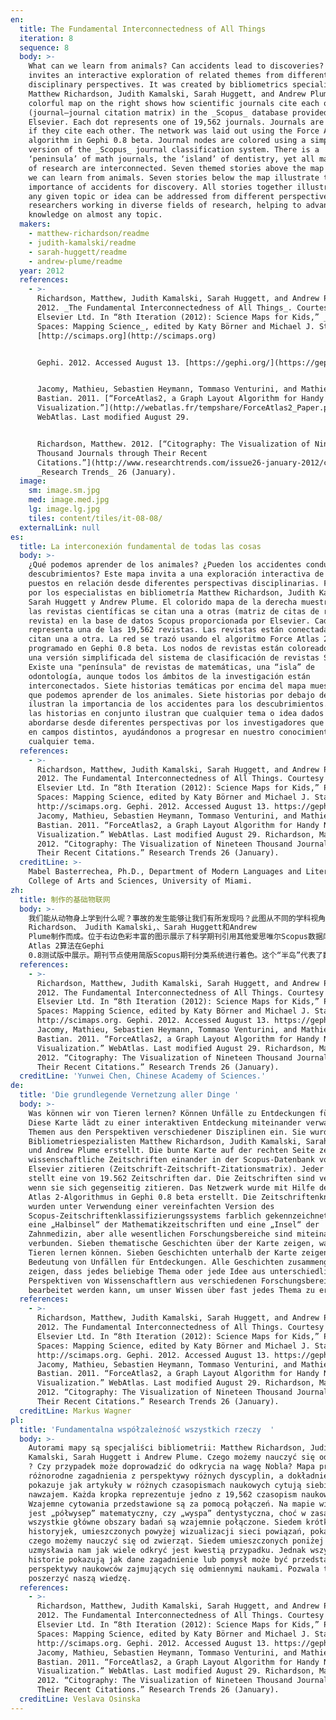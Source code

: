 ```yaml
---
en:
  title: The Fundamental Interconnectedness of All Things
  iteration: 8
  sequence: 8
  body: >-
    What can we learn from animals? Can accidents lead to discoveries? This map
    invites an interactive exploration of related themes from different
    disciplinary perspectives. It was created by bibliometrics specialists
    Matthew Richardson, Judith Kamalski, Sarah Huggett, and Andrew Plume. The
    colorful map on the right shows how scientific journals cite each other
    (journal–journal citation matrix) in the _Scopus_ database provided by
    Elsevier. Each dot represents one of 19,562 journals. Journals are connected
    if they cite each other. The network was laid out using the Force Atlas 2
    algorithm in Gephi 0.8 beta. Journal nodes are colored using a simplified
    version of the _Scopus_ journal classification system. There is a
    ‘peninsula’ of math journals, the ‘island’ of dentistry, yet all major areas
    of research are interconnected. Seven themed stories above the map show what
    we can learn from animals. Seven stories below the map illustrate the
    importance of accidents for discovery. All stories together illustrate that
    any given topic or idea can be addressed from different perspectives by
    researchers working in diverse fields of research, helping to advance our
    knowledge on almost any topic.
  makers:
    - matthew-richardson/readme
    - judith-kamalski/readme
    - sarah-huggett/readme
    - andrew-plume/readme
  year: 2012
  references:
    - >-
      Richardson, Matthew, Judith Kamalski, Sarah Huggett, and Andrew Plume.
      2012. _The Fundamental Interconnectedness of All Things_. Courtesy of
      Elsevier Ltd. In “8th Iteration (2012): Science Maps for Kids,” _Places &
      Spaces: Mapping Science_, edited by Katy Börner and Michael J. Stamper.
      [http://scimaps.org](http://scimaps.org)


      Gephi. 2012. Accessed August 13. [https://gephi.org/](https://gephi.org/)


      Jacomy, Mathieu, Sebastien Heymann, Tommaso Venturini, and Mathieu
      Bastian. 2011. [“ForceAtlas2, a Graph Layout Algorithm for Handy Network
      Visualization.”](http://webatlas.fr/tempshare/ForceAtlas2_Paper.pdf)
      WebAtlas. Last modified August 29.


      Richardson, Matthew. 2012. [“Citography: The Visualization of Nineteen
      Thousand Journals through Their Recent
      Citations.”](http://www.researchtrends.com/issue26-january-2012/citography-the-visualization-of-nineteen-thousand-journals-through-their-recent-citations/)
      _Research Trends_ 26 (January).
  image:
    sm: image.sm.jpg
    med: image.med.jpg
    lg: image.lg.jpg
    tiles: content/tiles/it-08-08/
  externalLink: null
es:
  title: La interconexión fundamental de todas las cosas
  body: >-
    ¿Qué podemos aprender de los animales? ¿Pueden los accidentes conducir a los
    descubrimientos? Este mapa invita a una exploración interactiva de temas
    puestos en relación desde diferentes perspectivas disciplinarias. Fue creado
    por los especialistas en bibliometría Matthew Richardson, Judith Kamalski,
    Sarah Huggett y Andrew Plume. El colorido mapa de la derecha muestra cómo
    las revistas científicas se citan una a otras (matriz de citas de revista a
    revista) en la base de datos Scopus proporcionada por Elsevier. Cada punto
    representa una de las 19,562 revistas. Las revistas están conectadas si se
    citan una a otra. La red se trazó usando el algoritmo Force Atlas 2,
    programado en Gephi 0.8 beta. Los nodos de revistas están coloreados usando
    una versión simplificada del sistema de clasificación de revistas Scopus.
    Existe una "península" de revistas de matemáticas, una “isla” de
    odontología, aunque todos los ámbitos de la investigación están
    interconectados. Siete historias temáticas por encima del mapa muestran lo
    que podemos aprender de los animales. Siete historias por debajo del mapa
    ilustran la importancia de los accidentes para los descubrimientos. Todas
    las historias en conjunto ilustran que cualquier tema o idea dados puede
    abordarse desde diferentes perspectivas por los investigadores que trabajan
    en campos distintos, ayudándonos a progresar en nuestro conocimiento de casi
    cualquier tema.
  references:
    - >-
      Richardson, Matthew, Judith Kamalski, Sarah Huggett, and Andrew Plume.
      2012. The Fundamental Interconnectedness of All Things. Courtesy of
      Elsevier Ltd. In “8th Iteration (2012): Science Maps for Kids,” Places &
      Spaces: Mapping Science, edited by Katy Börner and Michael J. Stamper.
      http://scimaps.org. Gephi. 2012. Accessed August 13. https://gephi.org/.
      Jacomy, Mathieu, Sebastien Heymann, Tommaso Venturini, and Mathieu
      Bastian. 2011. “ForceAtlas2, a Graph Layout Algorithm for Handy Network
      Visualization.” WebAtlas. Last modified August 29. Richardson, Matthew.
      2012. “Citography: The Visualization of Nineteen Thousand Journals through
      Their Recent Citations.” Research Trends 26 (January).
  creditLine: >-
    Mabel Basterrechea, Ph.D., Department of Modern Languages and Literatures,
    College of Arts and Sciences, University of Miami.
zh:
  title: 制作的基础物联网
  body: >-
    我们能从动物身上学到什么呢？事故的发生能够让我们有所发现吗？此图从不同的学科视角引入相关主题的交互探索。它由文献计量学专家Matthew
    Richardson、 Judith Kamalski,、Sarah Huggett和Andrew
    Plume制作而成。位于右边色彩丰富的图示展示了科学期刊引用其他爱思唯尔Scopus数据库中期刊的情况（期刊引用矩阵）。一个点就表示19,562本期刊中的一本。期刊根据引用关系相关关联。网络图通过Force
    Atlas 2算法在Gephi
    0.8测试版中展示。期刊节点使用简版Scopus期刊分类系统进行着色。这个“半岛”代表了数学期刊，而有一个“岛屿”代表了牙科学的期刊，所有主要研究领域都是互联的。图中的七大主题故事展示了我们能从动物那里学到些什么。所有的故事在一起能使工作在不同领域的研究人员对任一主题或者概念从不同角度进行阐释，帮助我们提升几乎所有领域的知识。
  references:
    - >-
      Richardson, Matthew, Judith Kamalski, Sarah Huggett, and Andrew Plume.
      2012. The Fundamental Interconnectedness of All Things. Courtesy of
      Elsevier Ltd. In “8th Iteration (2012): Science Maps for Kids,” Places &
      Spaces: Mapping Science, edited by Katy Börner and Michael J. Stamper.
      http://scimaps.org. Gephi. 2012. Accessed August 13. https://gephi.org/.
      Jacomy, Mathieu, Sebastien Heymann, Tommaso Venturini, and Mathieu
      Bastian. 2011. “ForceAtlas2, a Graph Layout Algorithm for Handy Network
      Visualization.” WebAtlas. Last modified August 29. Richardson, Matthew.
      2012. “Citography: The Visualization of Nineteen Thousand Journals through
      Their Recent Citations.” Research Trends 26 (January).
  creditLine: 'Yunwei Chen, Chinese Academy of Sciences.'
de:
  title: 'Die grundlegende Vernetzung aller Dinge '
  body: >-
    Was können wir von Tieren lernen? Können Unfälle zu Entdeckungen führen?
    Diese Karte lädt zu einer interaktiven Entdeckung miteinander verwandter
    Themen aus den Perspektiven verschiedener Disziplinen ein. Sie wurde von den
    Bibliometriespezialisten Matthew Richardson, Judith Kamalski, Sarah Huggett
    und Andrew Plume erstellt. Die bunte Karte auf der rechten Seite zeigt, wie
    wissenschaftliche Zeitschriften einander in der Scopus-Datenbank von
    Elsevier zitieren (Zeitschrift-Zeitschrift-Zitationsmatrix). Jeder Punkt
    stellt eine von 19.562 Zeitschriften dar. Die Zeitschriften sind verbunden,
    wenn sie sich gegenseitig zitieren. Das Netzwerk wurde mit Hilfe des Force
    Atlas 2-Algorithmus in Gephi 0.8 beta erstellt. Die Zeitschriftenknoten
    wurden unter Verwendung einer vereinfachten Version des
    Scopus-Zeitschriftenklassifizierungssystems farblich gekennzeichnet. Es gibt
    eine „Halbinsel“ der Mathematikzeitschriften und eine „Insel“ der
    Zahnmedizin, aber alle wesentlichen Forschungsbereiche sind miteinander
    verbunden. Sieben thematische Geschichten über der Karte zeigen, was wir von
    Tieren lernen können. Sieben Geschichten unterhalb der Karte zeigen die
    Bedeutung von Unfällen für Entdeckungen. Alle Geschichten zusammengenommen
    zeigen, dass jedes beliebige Thema oder jede Idee aus unterschiedlichen
    Perspektiven von Wissenschaftlern aus verschiedenen Forschungsbereichen
    bearbeitet werden kann, um unser Wissen über fast jedes Thema zu erweitern.
  references:
    - >-
      Richardson, Matthew, Judith Kamalski, Sarah Huggett, and Andrew Plume.
      2012. The Fundamental Interconnectedness of All Things. Courtesy of
      Elsevier Ltd. In “8th Iteration (2012): Science Maps for Kids,” Places &
      Spaces: Mapping Science, edited by Katy Börner and Michael J. Stamper.
      http://scimaps.org. Gephi. 2012. Accessed August 13. https://gephi.org/.
      Jacomy, Mathieu, Sebastien Heymann, Tommaso Venturini, and Mathieu
      Bastian. 2011. “ForceAtlas2, a Graph Layout Algorithm for Handy Network
      Visualization.” WebAtlas. Last modified August 29. Richardson, Matthew.
      2012. “Citography: The Visualization of Nineteen Thousand Journals through
      Their Recent Citations.” Research Trends 26 (January).
  creditLine: Markus Wagner
pl:
  title: 'Fundamentalna współzależność wszystkich rzeczy  '
  body: >-
    Autorami mapy są specjaliści bibliometrii: Matthew Richardson, Judith
    Kamalski, Sarah Huggett i Andrew Plume. Czego możemy nauczyć się od zwierząt
    ? Czy przypadek może doprowadzić do odkrycia na wagę Nobla? Mapa przedstawia
    różnorodne zagadnienia z perspektywy różnych dyscyplin, a dokładniej
    pokazuje jak artykuły w różnych czasopismach naukowych cytują siebie
    nawzajem. Każda kropka reprezentuje jedno z 19,562 czasopism naukowych.
    Wzajemne cytowania przedstawione są za pomocą połączeń. Na mapie widoczne
    jest „półwysep” matematyczny, czy „wyspa” dentystyczna, choć w zasadzie
    wszystkie główne obszary badań są wzajemnie połączone. Siedem krótkich
    historyjek, umieszczonych powyżej wizualizacji sieci powiązań, pokazuje
    czego możemy nauczyć się od zwierząt. Siedem umieszczonych poniżej
    uzmysławia nam jak wiele odkryć jest kwestią przypadku. Jednak wszystkie te
    historie pokazują jak dane zagadnienie lub pomysł może być przedstawiony z
    perspektywy naukowców zajmujących się odmiennymi naukami. Pozwala to
    poszerzyć naszą wiedzę.
  references:
    - >-
      Richardson, Matthew, Judith Kamalski, Sarah Huggett, and Andrew Plume.
      2012. The Fundamental Interconnectedness of All Things. Courtesy of
      Elsevier Ltd. In “8th Iteration (2012): Science Maps for Kids,” Places &
      Spaces: Mapping Science, edited by Katy Börner and Michael J. Stamper.
      http://scimaps.org. Gephi. 2012. Accessed August 13. https://gephi.org/.
      Jacomy, Mathieu, Sebastien Heymann, Tommaso Venturini, and Mathieu
      Bastian. 2011. “ForceAtlas2, a Graph Layout Algorithm for Handy Network
      Visualization.” WebAtlas. Last modified August 29. Richardson, Matthew.
      2012. “Citography: The Visualization of Nineteen Thousand Journals through
      Their Recent Citations.” Research Trends 26 (January).
  creditLine: Veslava Osinska
---
```


